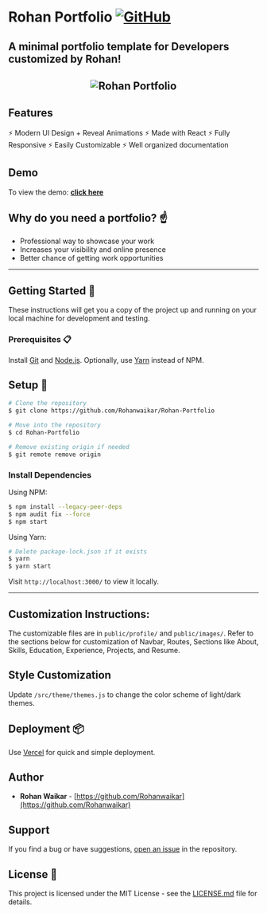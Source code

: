 # Rohan Portfolio  [![GitHub](https://img.shields.io/github/license/Rohanwaikar/Rohan-Portfolio?color=blue)](https://github.com/Rohanwaikar/Rohan-Portfolio/blob/main/LICENSE.md)

## A minimal portfolio template for Developers customized by Rohan!

<h2 align="center">
  <img src="https://github.com/Rohanwaikar/Rohan-Portfolio/blob/main/images/dev-portfolio.gif" alt="Rohan Portfolio" />
  <br>
</h2>

## Features

⚡️ Modern UI Design + Reveal Animations
⚡️ Made with React
⚡️ Fully Responsive
⚡️ Easily Customizable
⚡️ Well organized documentation

## Demo

To view the demo: **[click here](https://rohan-portfolio.vercel.app)**

## Why do you need a portfolio? ☝️

* Professional way to showcase your work
* Increases your visibility and online presence
* Better chance of getting work opportunities

---

## Getting Started 🚀

These instructions will get you a copy of the project up and running on your local machine for development and testing.

### Prerequisites 📋

Install [Git](https://git-scm.com) and [Node.js](https://nodejs.org/en/download/). Optionally, use [Yarn](https://yarnpkg.com/) instead of NPM.

## Setup 🔧

```bash
# Clone the repository
$ git clone https://github.com/Rohanwaikar/Rohan-Portfolio

# Move into the repository
$ cd Rohan-Portfolio

# Remove existing origin if needed
$ git remote remove origin
```

### Install Dependencies

Using NPM:

```bash
$ npm install --legacy-peer-deps
$ npm audit fix --force
$ npm start
```

Using Yarn:

```bash
# Delete package-lock.json if it exists
$ yarn
$ yarn start
```

Visit `http://localhost:3000/` to view it locally.

---

## Customization Instructions:

The customizable files are in `public/profile/` and `public/images/`. Refer to the sections below for customization of Navbar, Routes, Sections like About, Skills, Education, Experience, Projects, and Resume.

## Style Customization

Update `/src/theme/themes.js` to change the color scheme of light/dark themes.

## Deployment 📦

Use [Vercel](https://vercel.app) for quick and simple deployment.

## Author

* **Rohan Waikar** - [https://github.com/Rohanwaikar](https://github.com/Rohanwaikar)

## Support

If you find a bug or have suggestions, [open an issue](https://github.com/Rohanwaikar/Rohan-Portfolio/issues) in the repository.

## License 📄

This project is licensed under the MIT License - see the [LICENSE.md](LICENSE.md) file for details.
